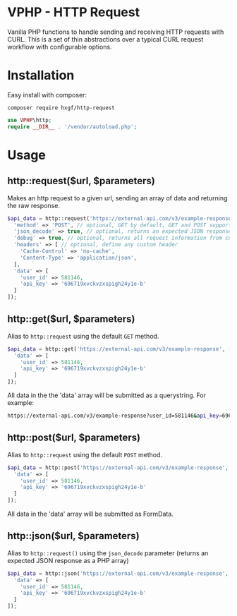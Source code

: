 # VPHP - HTTP Request

Vanilla PHP functions to handle sending and receiving HTTP requests with CURL. This is a set of thin abstractions over a typical CURL request workflow with configurable options.


# Installation
Easy install with composer:
```
composer require hxgf/http-request
```
```php
use VPHP\http;
require __DIR__ . '/vendor/autoload.php';
```


# Usage
## http::request($url, $parameters)
Makes an http request to a given url, sending an array of data and returning the raw response.
```php
$api_data = http::request('https://external-api.com/v3/example-response', [
  'method' => 'POST', // optional, GET by default, GET and POST supported currently
  'json_decode' => true, // optional, returns an expected JSON response as a PHP array
  'debug' => true, // optional, returns all request information from curl_getinfo()
  'headers' => [ // optional, define any custom header
    'Cache-Control' => 'no-cache',
    'Content-Type' => 'application/json',
  ],
  'data' => [
    'user_id' => 581146,
    'api_key' => '696719xvckvzxspigh24y1e-b'
  ]
]);
```

## http::get($url, $parameters)
Alias to `http::request` using the default `GET` method.
```php
$api_data = http::get('https://external-api.com/v3/example-response', [
  'data' => [
    'user_id' => 581146,
    'api_key' => '696719xvckvzxspigh24y1e-b'
  ]
]);
```
All data in the the 'data' array will be submitted as a querystring. For example: 
```bash
https://external-api.com/v3/example-response?user_id=581146&api_key=696719xvckvzxspigh24y1e-b
```

## http::post($url, $parameters)
Alias to `http::request` using the default `POST` method.
```php
$api_data = http::post('https://external-api.com/v3/example-response', [
  'data' => [
    'user_id' => 581146,
    'api_key' => '696719xvckvzxspigh24y1e-b'
  ]
]);
```
All data in the 'data' array will be submitted as FormData.

## http::json($url, $parameters)
Alias to `http::request()` using the `json_decode` parameter (returns an expected JSON response as a PHP array)
```php
$api_data = http::json('https://external-api.com/v3/example-response', [
  'data' => [
    'user_id' => 581146,
    'api_key' => '696719xvckvzxspigh24y1e-b'
  ]
]);
```
